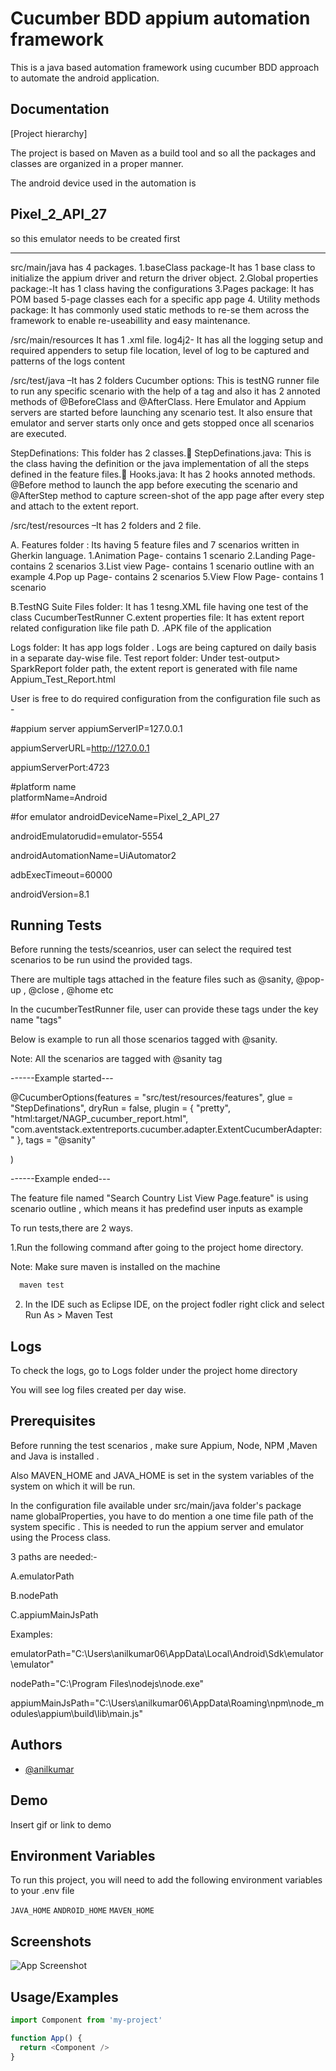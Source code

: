 
# Cucumber BDD appium automation framework

This is a java based automation framework using cucumber BDD approach to automate the android application.

## Documentation

[Project hierarchy]

The project is based on Maven as a build tool and so all the packages and classes are organized in a proper manner.

The android device used in the automation is 
## Pixel_2_API_27 

so this emulator needs to be created first

---------------------------------

 src/main/java has 4 packages.
 1.baseClass package-It has 1 base class to initialize the appium driver and return the driver object.
 2.Global properties package:-It has 1 class having the configurations
 3.Pages package: It has POM based 5-page classes each for a specific app page
 4. Utility methods package: It has commonly used static methods to re-se them across the framework to enable re-useabillity and easy maintenance.

 /src/main/resources It has 1 .xml file.
 log4j2- It has all the logging setup and required appenders to setup file location, level of log to be captured and patterns of the logs content
 
 /src/test/java –It has 2 folders
 Cucumber options: This is testNG runner file to run any specific scenario with the help of a tag and also it has 2 annoted methods of @BeforeClass and @AfterClass. Here Emulator and Appium servers are started before launching any scenario test. It also ensure that emulator and server starts only once and gets stopped once all scenarios are executed.
 
 StepDefinations:  This folder has 2 classes.   StepDefinations.java: This is the class having the definition or the java implementation of all the steps   defined in the feature files.    Hooks.java: It has 2 hooks annoted methods. @Before method to launch the app before executing the scenario and @AfterStep method to capture screen-shot of the app page after every step and attach to the extent report.

/src/test/resources –It has 2 folders and 2 file.

A. Features folder : Its having 5 feature files and 7 scenarios written in Gherkin language.
1.Animation Page- contains 1 scenario
2.Landing Page- contains 2 scenarios
3.List view Page- contains 1 scenario outline with an example
4.Pop up Page- contains 2 scenarios
5.View Flow Page- contains 1 scenario

B.TestNG Suite Files folder: It has 1 tesng.XML file having one test of the class CucumberTestRunner
C.extent properties file: It has extent report related configuration like file path
D. .APK file of the application 

Logs folder: It has app logs folder . Logs are being captured on daily basis in a separate day-wise file.
Test report folder: Under test-output> SparkReport folder path, the extent report is generated with file name Appium_Test_Report.html


User is free to do required configuration from the configuration file such as -


#appium server
appiumServerIP=127.0.0.1

appiumServerURL=http://127.0.0.1

appiumServerPort:4723

#platform name  
 platformName=Android 
 
 #for emulator 
 androidDeviceName=Pixel_2_API_27

androidEmulatorudid=emulator-5554

androidAutomationName=UiAutomator2

adbExecTimeout=60000

androidVersion=8.1 
## Running Tests

Before running the tests/sceanrios, user can select the required test scenarios to be run usind the provided tags.

There are multiple tags attached in the feature files such as @sanity, @pop-up , @close  , @home etc

In the cucumberTestRunner file, user can provide these tags under the key name "tags"

Below is example to run all those scenarios tagged with @sanity.

Note: All the scenarios are tagged with @sanity tag

------Example started---

@CucumberOptions(features = "src/test/resources/features", glue = "StepDefinations", dryRun = false, plugin = {
		"pretty", "html:target/NAGP_cucumber_report.html",
		"com.aventstack.extentreports.cucumber.adapter.ExtentCucumberAdapter:" },
tags = "@sanity"

)

------Example ended---


The feature file named "Search Country List View Page.feature" is using scenario outline , which means it has predefind user inputs as example

To run tests,there are 2 ways.

1.Run the following command after going to the project home directory.

Note: Make sure maven is installed on the machine

```bash
  maven test
```


2. In the IDE such as Eclipse IDE, on the project fodler right click and select Run As > Maven Test


## Logs

To check the logs, go to Logs folder under the project home directory

You will see log files created per day wise.

## Prerequisites

Before running the test scenarios , make sure Appium, Node, NPM ,Maven and Java is installed .

Also MAVEN_HOME and JAVA_HOME is set in the system variables of the system on which it will be run.

In the configuration file available under src/main/java folder's package name globalProperties,
 you have to do mention a one time file path of the system specific . This is needed to run the appium server and emulator using the Process class.

 3 paths are needed:-

A.emulatorPath

B.nodePath

C.appiumMainJsPath

 
 Examples:
 
 emulatorPath="C:\\Users\\anilkumar06\\AppData\\Local\\Android\\Sdk\\emulator\\emulator"

nodePath="C:\\Program Files\\nodejs\\node.exe"

appiumMainJsPath="C:\\Users\\anilkumar06\\AppData\\Roaming\\npm\\node_modules\\appium\\build\\lib\\main.js"
 
## Authors

- [@anilkumar](https://www.linkedin.com/in/anilkumarqa/)


## Demo

Insert gif or link to demo


## Environment Variables

To run this project, you will need to add the following environment variables to your .env file

`JAVA_HOME`
`ANDROID_HOME`
`MAVEN_HOME`




## Screenshots

![App Screenshot](https://via.placeholder.com/468x300?text=App+Screenshot+Here)


## Usage/Examples

```javascript
import Component from 'my-project'

function App() {
  return <Component />
}
```

